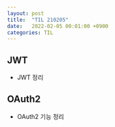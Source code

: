 ```yaml
---
layout: post
title:  "TIL 210205"
date:   2022-02-05 00:01:00 +0900
categories: TIL
---
```


## JWT
- JWT 정리

## OAuth2
- OAuth2 기능 정리